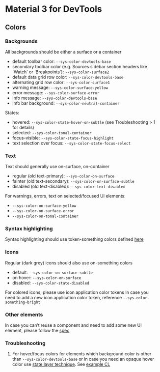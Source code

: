 # Material 3 for DevTools

## Colors

### Backgrounds

All backgrounds should be either a surface or a container
- default toolbar color: `--sys-color-devtools-base`
- secondary toolbar color (e.g. Sources sidebar section headers like 'Watch' or 'Breakpoints'): `--sys-color-surface2`
- default data grid row color: `--sys-color-devtools-base`
- alternating grid row color: `--sys-color-surface1`
- warning message: `--sys-color-surface-yellow`
- error message: `--sys-color-surface-error`
- info message: `--sys-color-devtools-base`
- info bar background: `--sys-color-neutral-container`

States:

- hovered: `--sys-color-state-hover-on-subtle` (see Troubleshooting > 1 for details)
- selected: `--sys-color-tonal-container`
- focus-visible: `--sys-color-state-focus-highlight`
- text selection over focus: `--sys-color-state-focus-select`

### Text

Text should generally use on-surface, on-container
- regular (old text-primary): `--sys-color-on-surface`
- fainter (old text-secondary): `--sys-color-on-surface-subtle`
- disabled (old text-disabled): `--sys-color-text-disabled`

For warnings, errors, text on selected/focused UI elements:
- `--sys-color-on-surface-yellow`
- `--sys-color-on-surface-error`
- `--sys-color-on-tonal-container`

### Syntax highlighting

Syntax highlighting should use token-something colors defined [here](crsrc.org/c/third_party/devtools-frontend/src/front_end/ui/legacy/themeColors.css;l=355)

### Icons

Regular (dark grey) icons should also use on-something colors
- default: `--sys-color-on-surface-subtle`
- on hover: `--sys-color-on-surface`
- disabled: `--sys-color-state-disabled`

For colored icons, please use icon application color tokens
In case you need to add a new icon application color token, reference `--sys-color-something-bright`

### Other elements

In case you can’t reuse a component and need to add some new UI element, please follow the [spec](https://www.figma.com/file/5xWeeSmVQTd4yW3s6aFJ1f/CDDS-UX%2FEng-Spec-(NO-LONGER-UPDATED)?node-id=35%3A2599&mode=dev)

### Troubleshooting

1. For hover/focus colors for elements which background color is other than `--sys-color-devtools-base`
    or in case you need an opaque hover color use [state layer technique](https://carbon.googleplex.com/google-material-3/pages/interaction-states/state-layers).
    See [example CL](crrev.com/c/5003859)

